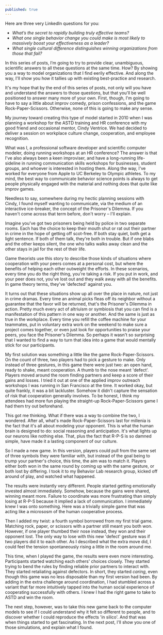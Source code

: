 ```yaml
---
published: true
---
```

Here are three very LinkedIn questions for you:
- _What’s the secret to rapidly building truly effective teams?_
- _What one single behavior change you could make is most likely to massively boost your effectiveness as a leader?_
- _What single cultural difference distinguishes winning organizations from those that fail?_

In this series of posts, I’m going to try to provide clear, unambiguous, scientific answers to all these questions at the same time. How? By showing you a way to model organizations that I find eerily effective. And along the way, I'll show you how it tallies up with existing best-practice and research. 

It's my hope that by the end of this series of posts, not only will you have and understand the answers to those questions, but that you'll be well positioned to answer many more of your own. First, though, I'm going to have to say a little about improv comedy, prison confessions, and the game Rock-Paper-Scissors. Otherwise, none of this is going to make any sense. 

My journey toward creating this type of model started in 2010 when I was planning a workshop for the ASTD training and HR conference with my good friend and occasional mentor, Cindy Ventrice. We had decided to deliver a session on workplace culture change, cooperation, and employee recognition. 

What was I, a professional software developer and scientific computer modeler, doing running workshops at an HR conference? The answer is that I've also always been a keen improviser, and have a long-running life-sideline in running communication skills workshops for businesses, student groups, and whoever is interested in hosting them. Along the way, I've worked for everyone from Apple to UC Berkeley to Olympic athletes. To my mind, the best way to communicate behavior science points is always to get people physically engaged with the material and nothing does that quite like improv games. 

Needless to say, somewhere during my hectic planning sessions with Cindy, I found myself wanting to communicate, via the medium of an interactive ice-breaker, the concept of the Prisoner's Dilemma. If you haven't come across that term before, don't worry – I'll explain. 

Imagine you've got two prisoners being held by police in two separate rooms. Each has the choice to keep their mouth shut or rat out their partner in crime in the hope of getting off scot-free. If both stay quiet, both get a light sentence. If both of them talk, they're both in trouble. But if one blabs and the other keeps silent, the one who talks walks away clean and the other stays in jail for the rest of their life. 

Game theorists use this story to describe those kinds of situations where cooperation with your peers comes at a personal cost, but where the benefits of helping each other outweight the efforts. In these scenarios, every time you do the right thing, you're taking a risk. If you put in work, and your peer does not, you've lost out and they walk away with all the benefits. In game theory terms, they've 'defected' against you.

It turns out that these situations show up all over the place in nature, not just in crime dramas. Every time an animal picks fleas off its neighbor without a guarantee that the favor will be returned, that's the Prisoner's Dilemma in action. Pretty much every act of altriuism or symbiosis that you can find is a manifestation of this pattern in one way or another. And the same is just as true in the workplace. Every time you refill the coffee machine for your teammates, put in voluntary extra work on the weekend to make sure a project comes together, or even just look for opportunities to praise your peers, you face the Prisoner's Dilemma. So perhaps it wasn't so surprising that I wanted to find a way to turn that idea into a game that would mentally stick for our participants.

My first solution was something a little like the game Rock-Paper-Scissors. On the count of three, two players had to pick a gesture to make. Only instead of three gestures, in this game there were just two: an open hand, ready to shake, meant cooperation. A thumb to the nose meant 'defect'. Players moved around the room finding partners and keep a score of their gains and losses. I tried it out at one of the applied improv outreach workshops I was running in San Francisco at the time. It worked okay, but quite frankly, it was a bit lackluster. Somehow it didn't capture the sensation of risk that cooperation generally involves. To be honest, I think my attendees had more fun playing the straight-up Rock-Paper-Scissors game I had them try out beforehand. 

This got me thinking. What if there was a way to combine the two, I wondered. After all, what's made Rock-Paper-Scissors last for millenia is the fact that it's all about modeling your opponent. This is what the human brain is designed to do: social reasoning and anticipation. It's what lights up our neurons like nothing else. That, plus the fact that R-P-S is so damned simple, have made it a lasting component of our culture.

So I made a new game. In this version, players could pull from the same set of three symbols they were familiar with, but instead of the goal being to trump your partner's choice, this time, the aim was to match it. Players either both won in the same round by coming up with the same gesture, or both lost by differing. I took it to my Behavior Lab research group, kicked off around of play, and watched what happened.

The results were instantly very different. People started getting emotionally invested almost immediately. Somehow, because the gains were shared, winning meant more. Failure to coordinate was more frustrating than simply losing at R-P-S because it implied a lack of communication. I immediately knew I was onto something. Here was a trivially simple game that was acting like a micrososm of the human cooperative process.

Then I added my twist: a fourth symbol borrowed from my first trial game. Matching rock, paper, or scissors with a partner still meant you both won. However, if one player thumbed their nose instead, they won and their opponent lost. The only way to lose with this new 'defect' gesture was if two players did it to each other. As I described what the extra move did, I could feel the tension spontaneously rising a little in the room around me.

This time, when I played the game, the results were even more interesting. Participants started watching each others' choices closely. They started trying to bend the rules by finding reliable prior partners to interact with. They started retaliating against defectors. In short, they started _caring_, even though this game was no less disposable than my first version had been. By adding in the extra challenge around coordination, I had stumbled across a variant that far more intuitively tapped into the human social experience of cooperating successfully with others. I knew I had the right game to take to ASTD and win the room. 

The next step, however, was to take this new game back to the computer models to see if I could understand why it felt so different to people, and to discover whether I could reproduce the effects 'in silico'. And that was when things started to get fascinating. In the next post, I'll show you one of those simulations, and explain what I found.
